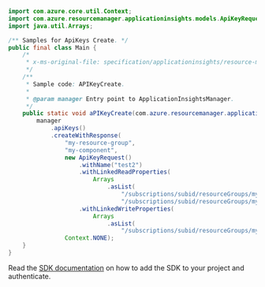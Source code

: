 ```java
import com.azure.core.util.Context;
import com.azure.resourcemanager.applicationinsights.models.ApiKeyRequest;
import java.util.Arrays;

/** Samples for ApiKeys Create. */
public final class Main {
    /*
     * x-ms-original-file: specification/applicationinsights/resource-manager/Microsoft.Insights/stable/2015-05-01/examples/APIKeysCreate.json
     */
    /**
     * Sample code: APIKeyCreate.
     *
     * @param manager Entry point to ApplicationInsightsManager.
     */
    public static void aPIKeyCreate(com.azure.resourcemanager.applicationinsights.ApplicationInsightsManager manager) {
        manager
            .apiKeys()
            .createWithResponse(
                "my-resource-group",
                "my-component",
                new ApiKeyRequest()
                    .withName("test2")
                    .withLinkedReadProperties(
                        Arrays
                            .asList(
                                "/subscriptions/subid/resourceGroups/my-resource-group/providers/Microsoft.Insights/components/my-component/api",
                                "/subscriptions/subid/resourceGroups/my-resource-group/providers/Microsoft.Insights/components/my-component/agentconfig"))
                    .withLinkedWriteProperties(
                        Arrays
                            .asList(
                                "/subscriptions/subid/resourceGroups/my-resource-group/providers/Microsoft.Insights/components/my-component/annotations")),
                Context.NONE);
    }
}
```

Read the [SDK documentation](https://github.com/Azure/azure-sdk-for-java/blob/azure-resourcemanager-applicationinsights_1.0.0-beta.4/sdk/applicationinsights/azure-resourcemanager-applicationinsights/README.md) on how to add the SDK to your project and authenticate.
